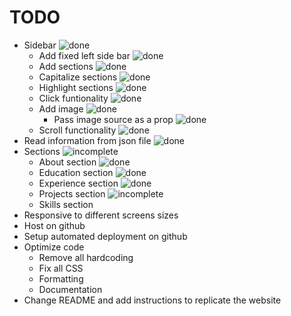 # TODO

- Sidebar ![done]
    - Add fixed left side bar ![done]
    - Add sections ![done]
    - Capitalize sections ![done]
    - Highlight sections ![done]
    - Click funtionality ![done]
    - Add image ![done]
        - Pass image source as a prop ![done]
    - Scroll functionality ![done]
- Read information from json file ![done]
- Sections ![incomplete]
    - About section ![done]
    - Education section ![done]
    - Experience section ![done]
    - Projects section ![incomplete]
    - Skills section
- Responsive to different screens sizes
- Host on github
- Setup automated deployment on github
- Optimize code
    - Remove all hardcoding
    - Fix all CSS
    - Formatting
    - Documentation
- Change README and add instructions to replicate the website

[done]: https://img.shields.io/badge/DONE-brightgreen
[incomplete]: https://img.shields.io/badge/INCOMPLETE-red
